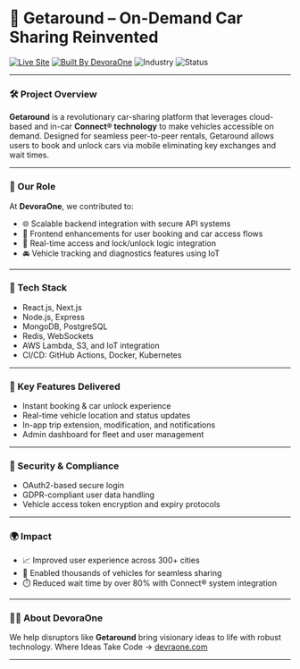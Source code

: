 # 🚗 Getaround – On-Demand Car Sharing Reinvented

[![Live Site](https://img.shields.io/badge/Live-getaround.com-green?style=flat-square&logo=google-chrome)](https://getaround.com/)
[![Built By DevoraOne](https://img.shields.io/badge/Built%20By-DevoraOne-blueviolet?style=flat-square)](https://devraone.com)
![Industry](https://img.shields.io/badge/Industry-Mobility%20%26%20Transportation-0052cc?style=flat-square)
![Status](https://img.shields.io/badge/Status-Delivered-brightgreen?style=flat-square)

---

### 🛠️ Project Overview

**Getaround** is a revolutionary car-sharing platform that leverages cloud-based and in-car **Connect® technology** to make vehicles accessible on demand. Designed for seamless peer-to-peer rentals, Getaround allows users to book and unlock cars via mobile eliminating key exchanges and wait times.

---

### 💼 Our Role

At **DevoraOne**, we contributed to:

- 🌐 Scalable backend integration with secure API systems
- 📱 Frontend enhancements for user booking and car access flows
- 🔐 Real-time access and lock/unlock logic integration
- 🚘 Vehicle tracking and diagnostics features using IoT

---

### 🧰 Tech Stack

- React.js, Next.js
- Node.js, Express
- MongoDB, PostgreSQL
- Redis, WebSockets
- AWS Lambda, S3, and IoT integration
- CI/CD: GitHub Actions, Docker, Kubernetes

---

### 🧩 Key Features Delivered

- Instant booking & car unlock experience
- Real-time vehicle location and status updates
- In-app trip extension, modification, and notifications
- Admin dashboard for fleet and user management

---

### 🔐 Security & Compliance

- OAuth2-based secure login
- GDPR-compliant user data handling
- Vehicle access token encryption and expiry protocols

---

### 🌍 Impact

- 📈 Improved user experience across 300+ cities
- 🚙 Enabled thousands of vehicles for seamless sharing
- ⏱️ Reduced wait time by over 80% with Connect® system integration

---

### 👨‍💻 About DevoraOne

We help disruptors like **Getaround** bring visionary ideas to life with robust technology. 
Where Ideas Take Code → [devraone.com](https://devraone.com)

---
